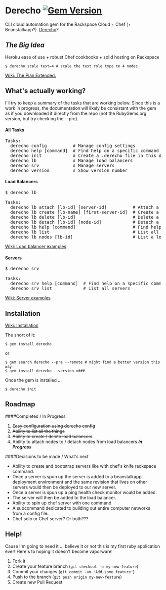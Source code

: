 # Derecho [![Gem Version](https://badge.fury.io/rb/derecho.png)](http://badge.fury.io/rb/derecho)

CLI cloud automation gem for the Rackspace Cloud + Chef (+ Beanstalkapp?).  <a href="http://en.wikipedia.org/wiki/Derecho" target="_blank">Derecho</a>?

## <b><i>The Big Idea</i></b>
Heroku ease of use + robust Chef cookbooks + solid hosting on Rackspace
```
$ derecho scale test=4 # scale the test role type to 4 nodes
```
<a href="https://github.com/mzwallace/derecho/wiki/The-Plan">Wiki: The Plan Extended.</a>

## What's actually working?

I'll try to keep a summary of the tasks that are working below.  Since this is a work in progress, the documentation will likely be consistant with the gem as if you downloaded it directly from the repo (not the RubyGems.org version, but try checking the --pre).

#### All Tasks
<pre>
Tasks:
  derecho config          # Manage config settings
  derecho help [command]  # Find help on a specific command
  derecho init            # Create a .derecho file in this directory
  derecho lb              # Manage load balancers
  derecho srv             # Manage servers
  derecho version         # Show version number
</pre>

#### Load Balancers
<pre>
$ derecho lb

Tasks:
  derecho lb attach [lb-id] [server-id]          # Attach a server to a load balancer
  derecho lb create [lb-name] [first-server-id]  # Create a load balancer and attach a server to it
  derecho lb delete [lb-id]                      # Delete a load balancer
  derecho lb detach [lb-id] [node-id]            # Detach a node from a load balancer
  derecho lb help [command]                      # Find help on a specific command
  derecho lb list                                # List all load balancers
  derecho lb nodes [lb-id]                       # List a load balancer's nodes
</pre>

<a href="https://github.com/mzwallace/derecho/wiki/Load-Balancers">Wiki: Load balancer examples</a>

#### Servers
<pre>
$ derecho srv

Tasks:
  derecho srv help [command]  # Find help on a specific command
  derecho srv list            # List all servers
</pre>

<a href="https://github.com/mzwallace/derecho/wiki/Servers">Wiki: Server examples</a>

## Installation

<a href="https://github.com/mzwallace/derecho/wiki/Installation">Wiki: Installation</a>

The short of it:

```
$ gem install derecho
```
or
```
$ gem search derecho --pre --remote # might find a better version this way
$ gem install derecho --version v###
```
Once the gem is installed ...
```
$ derecho init
```
</pre>

## Roadmap

####Completed / In Progress
1. ~~Easy configuration using derecho config~~
2. ~~Ability to list all the things~~
3. ~~Ability to create / delete load balancers~~
4. Ability to attach nodes to / detach nodes from load balancers <b><i>In Progress</i></b>

####Decisions to be made / What's next
* Ability to create and bootstrap servers like with chef's knife rackspace command.
* Once a server is spun up the server is added to a beanstalkapp deployment environment and the same revision that lives on other servers would then be deployed to our new server.
* Once a server is spun up a ping health check monitor would be added.
* The server will then be added to the load balancer.
* Ability to spin up chef server with one command.
* A subcommand dedicated to building out entire computer networks from a config file.
* Chef solo or Chef server? Or both???

## Help! 

Cause I'm going to need it ... believe it or not this is my first ruby application ever! Here's to hoping it doesn't become vaporware!

1. Fork it
2. Create your feature branch (`git checkout -b my-new-feature`)
3. Commit your changes (`git commit -am 'Add some feature'`)
4. Push to the branch (`git push origin my-new-feature`)
5. Create new Pull Request
